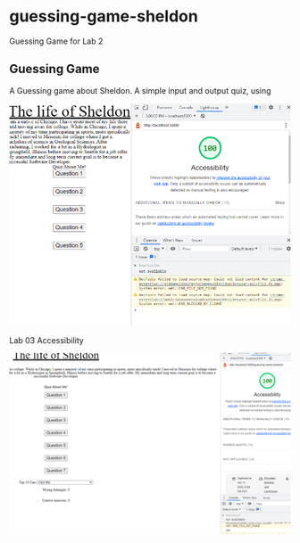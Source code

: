 # guessing-game-sheldon

Guessing Game for Lab 2

## Guessing Game

A Guessing game about Sheldon. A simple input and output quiz, using 

![image](img/lab_02.png)

Lab 03 Accessibility

![image](img/Lab_03.png)